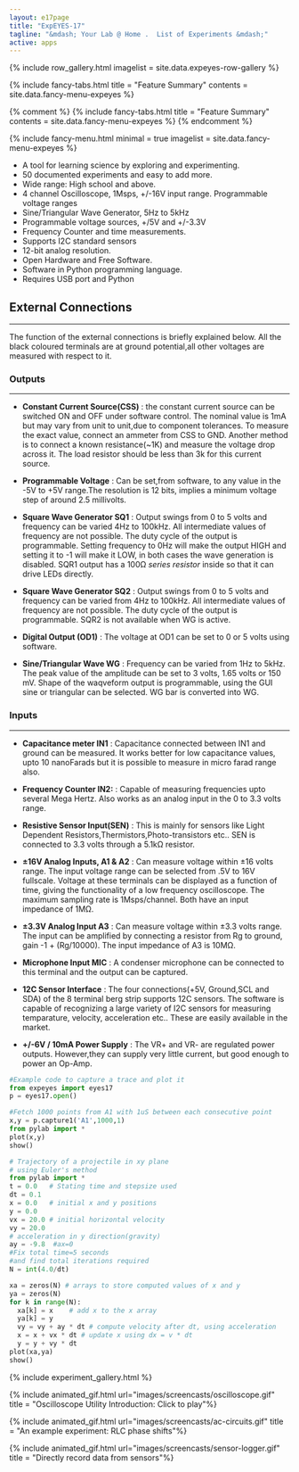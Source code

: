 ```yaml
---
layout: e17page
title: "ExpEYES-17"
tagline: "&mdash; Your Lab @ Home .  List of Experiments &mdash;"
active: apps
---
```


{% include row_gallery.html 
imagelist = site.data.expeyes-row-gallery
%}


{% include fancy-tabs.html 
title = "Feature Summary"
contents = site.data.fancy-menu-expeyes
%}

{% comment %}
{% include fancy-tabs.html 
title = "Feature Summary"
contents = site.data.fancy-menu-expeyes
%}
{% endcomment %}


{% include fancy-menu.html 
minimal = true 
imagelist = site.data.fancy-menu-expeyes
%}


* A tool for learning science by exploring and experimenting.
* 50 documented experiments and easy to add more.
* Wide range: High school and above.
* 4 channel Oscilloscope, 1Msps, +/-16V input range. Programmable voltage ranges
* Sine/Triangular Wave Generator, 5Hz to 5kHz
* Programmable voltage sources, +/5V and +/-3.3V
* Frequency Counter and time measurements.
* Supports I2C standard sensors
* 12-bit analog resolution.
* Open Hardware and Free Software.
* Software in Python programming language.
* Requires USB port and Python 



## External Connections
___

The function of the external connections is briefly explained below. All the black coloured terminals are
at ground potential,all other voltages are measured with respect to it.

### Outputs 
___
- **Constant Current Source(CSS)** : the constant current source can be switched ON and OFF under software control.
The nominal value is 1mA but may vary from unit to unit,due to component tolerances. To measure the exact value, connect an ammeter from CSS to GND. Another method is to connect a known resistance(~1K) and measure the voltage drop across it. The load resistor should be less than 3k for this current source.

- **Programmable Voltage** : Can be set,from software, to any value in the -5V to +5V range.The resolution is 12 bits, implies a minimum voltage step of around 2.5 millivolts.

- **Square Wave Generator SQ1** : Output swings from 0 to 5 volts and frequency can be varied 4Hz to 100kHz. All intermediate values of frequency are not possible. The duty cycle of the output is programmable. Setting frequency to 0Hz will make the output HIGH and setting it to -1 will make it LOW, in both cases the wave generation is disabled. SQR1 output has a 100Ω *series resistor* inside so that it can drive LEDs directly.

- **Square Wave Generator SQ2** : Output swings from 0 to 5 volts and frequency can be varied from 4Hz to 100kHz. All intermediate values of frequency are not possible. The duty cycle of the output is programmable. SQR2 is not available when WG is active.

- **Digital Output (OD1)** : The voltage at OD1 can be set to 0 or 5 volts using software.

- **Sine/Triangular Wave WG** : Frequency can be varied from 1Hz to 5kHz. The peak value of the amplitude can be set to 3 volts, 1.65 volts or 150 mV. Shape of the waqveform output is programmable, using the GUI sine or triangular can be selected. WG bar is converted into WG.

### Inputs
___
- **Capacitance meter IN1** : Capacitance connected between IN1 and ground can be measured. It works better for low capacitance values, upto 10 nanoFarads but it is possible to measure in micro farad range also.

- **Frequency Counter IN2:** : Capable of measuring frequencies upto several Mega Hertz. Also works as an analog input in the 0 to 3.3 volts range.

- **Resistive Sensor Input(SEN)** : This is mainly for sensors like Light Dependent Resistors,Thermistors,Photo-transistors etc.. SEN is connected to 3.3 volts through a 5.1kΩ resistor.

- **±16V Analog Inputs, A1 & A2** : Can measure voltage within ±16 volts range. The input voltage range can be selected from .5V to 16V fullscale. Voltage at these terminals can be displayed as a function of time, giving the functionality of a low frequency oscilloscope. The maximum sampling rate is 1Msps/channel. Both have an input impedance of 1MΩ.

- **±3.3V Analog Input A3** : Can measure voltage within ±3.3 volts range. The input can be amplified by connecting a resistor from Rg to ground, gain -1 + (Rg/10000). The input impedance of A3 is 10MΩ.

- **Microphone Input MIC** : A condenser microphone can be connected to this terminal and the output can be captured.

- **12C Sensor Interface** : The four connections(+5V, Ground,SCL and SDA) of the 8 terminal berg strip supports 12C sensors. The software is capable of recognizing a large variety of I2C sensors for measuring temparature, velocity, acceleration etc.. These are easily available in the market.

- **+/-6V / 10mA Power Supply** : The VR+ and VR- are regulated power outputs. However,they can supply very little current, but good enough to power an Op-Amp.





```python
#Example code to capture a trace and plot it
from expeyes import eyes17
p = eyes17.open()

#Fetch 1000 points from A1 with 1uS between each consecutive point
x,y = p.capture1('A1',1000,1)
from pylab import *
plot(x,y)
show()
```

```python
# Trajectory of a projectile in xy plane
# using Euler's method
from pylab import *
t = 0.0   # Stating time and stepsize used
dt = 0.1       	
x = 0.0   # initial x and y positions
y = 0.0
vx = 20.0 # initial horizontal velocity
vy = 20.0
# acceleration in y direction(gravity)
ay = -9.8  #ax=0
#Fix total time=5 seconds
#and find total iterations required 
N = int(4.0/dt)

xa = zeros(N) # arrays to store computed values of x and y
ya = zeros(N)
for k in range(N):  
  xa[k] = x	   # add x to the x array
  ya[k] = y
  vy = vy + ay * dt # compute velocity after dt, using acceleration
  x = x + vx * dt # update x using dx = v * dt
  y = y + vy * dt              
plot(xa,ya)
show()
```


{% include experiment_gallery.html %}



{% include animated_gif.html url="images/screencasts/oscilloscope.gif"  title = "Oscilloscope Utility Introduction: Click to play"%}

{% include animated_gif.html url="images/screencasts/ac-circuits.gif"  title = "An example experiment: RLC phase shifts"%}

{% include animated_gif.html url="images/screencasts/sensor-logger.gif"  title = "Directly record data from sensors"%}
